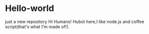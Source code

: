 # Hello-world
just a new repository
Hi Humans!
Hubot here,I like node.js and coffee script(that's what I'm made of!).

